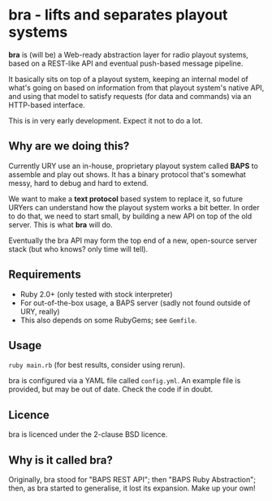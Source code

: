 bra - lifts and separates playout systems
=========================================

__bra__ is (will be) a Web-ready abstraction layer for radio playout systems, based on a REST-like API and eventual push-based message pipeline.

It basically sits on top of a playout system, keeping an internal model of what's going on based on information from that playout system's native API, and using that model to satisfy requests (for data and commands) via an HTTP-based interface.

This is in very early development.  Expect it not to do a lot.


Why are we doing this?
----------------------

Currently URY use an in-house, proprietary playout system called __BAPS__ to assemble and play out shows.  It has a binary protocol that's somewhat messy, hard to debug and hard to extend.

We want to make a __text protocol__ based system to replace it, so future URYers can understand how the playout system works a bit better.  In order to do that, we need to start small, by building a new API on top of the old server.  This is what __bra__ will do.

Eventually the bra API may form the top end of a new, open-source server stack (but who knows?  only time will tell).


Requirements
------------

* Ruby 2.0+ (only tested with stock interpreter)
* For out-of-the-box usage, a BAPS server (sadly not found outside of URY, really)
* This also depends on some RubyGems; see `Gemfile`.


Usage
-----

`ruby main.rb` (for best results, consider using rerun).

bra is configured via a YAML file called `config.yml`.  An example file is provided, but may be out of date.  Check the code if in doubt.


Licence
-------

bra is licenced under the 2-clause BSD licence.


Why is it called bra?
---------------------

Originally, bra stood for "BAPS REST API"; then "BAPS Ruby Abstraction"; then, as bra started to generalise, it lost its expansion.  Make up your own!

